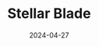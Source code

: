 ---
title: Stellar Blade
tags:
  - platform_playstation-5
  - genre_rpg
  - genre_action-adventure
physical: false
digital: true
guide: false
pending: false
date: 2024-04-27
---
